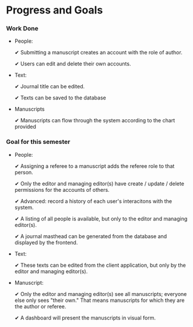 # Progress and Goals

### Work Done

- People:

  ✔ Submitting a manuscript creates an account with the role of author.

  ✔ Users can edit and delete their own accounts.

- Text:

  ✔  Journal title can be edited.

  ✔ Texts can be saved to the database

- Manuscripts

  ✔ Manuscripts can flow through the system according to the chart provided


### Goal for this semester  

- People:  

  ✔ Assigning a referee to a manuscript adds the referee role to that person.

  ✔ Only the editor and managing editor(s) have create / update / delete permissions for the accounts of others.  

  ✔ Advanced: record a history of each user's interacitons with the system.  

  ✔ A listing of all people is available, but only to the editor and managing editor(s).  

  ✔ A journal masthead can be generated from the database and displayed by the frontend.  

- Text:  

  ✔  These texts can be edited from the client application, but only by the editor and managing editor(s).  

- Manuscript:  

  ✔ Only the editor and managing editor(s) see all manuscripts; everyone else only sees "their own." That means manuscripts for which they are the author or referee.  

  ✔ A dashboard will present the manuscripts in visual form.   

